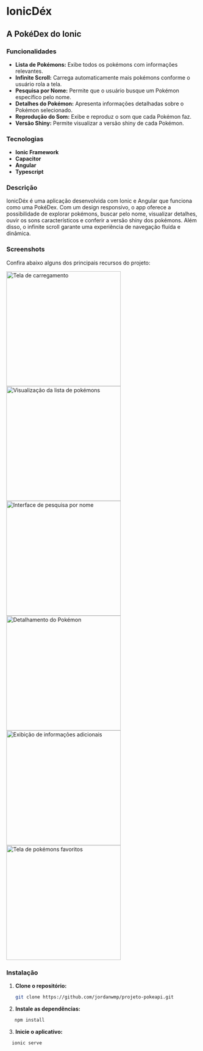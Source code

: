 # IonicDéx

## A PokéDex do Ionic

### Funcionalidades

- **Lista de Pokémons:** Exibe todos os pokémons com informações relevantes.  
- **Infinite Scroll:** Carrega automaticamente mais pokémons conforme o usuário rola a tela.  
- **Pesquisa por Nome:** Permite que o usuário busque um Pokémon específico pelo nome.  
- **Detalhes do Pokémon:** Apresenta informações detalhadas sobre o Pokémon selecionado.  
- **Reprodução do Som:** Exibe e reproduz o som que cada Pokémon faz.  
- **Versão Shiny:** Permite visualizar a versão shiny de cada Pokémon.

### Tecnologias

- **Ionic Framework**
- **Capacitor**
- **Angular**
- **Typescript**

### Descrição

IonicDéx é uma aplicação desenvolvida com Ionic e Angular que funciona como uma PokéDex. Com um design responsivo, o app oferece a possibilidade de explorar pokémons, buscar pelo nome, visualizar detalhes, ouvir os sons característicos e conferir a versão shiny dos pokémons. Além disso, o infinite scroll garante uma experiência de navegação fluída e dinâmica.

### Screenshots

Confira abaixo alguns dos principais recursos do projeto:

<img src="./mockups/1_loading.png" alt="Tela de carregamento" width="300" />
<img src="./mockups/2_lista.png" alt="Visualização da lista de pokémons" width="300" />
<img src="./mockups/3_pesquisa.png" alt="Interface de pesquisa por nome" width="300" />
<img src="./mockups/4_detalhe.png" alt="Detalhamento do Pokémon" width="300" />
<img src="./mockups/5_info.png" alt="Exibição de informações adicionais" width="300" />
<img src="./mockups/6_favoritos.png" alt="Tela de pokémons favoritos" width="300" />


### Instalação

1. **Clone o repositório:**

   ```bash
   git clone https://github.com/jordanwmp/projeto-pokeapi.git
   ```

2. **Instale as dependências:**

```bash
   npm install
```

3. **Inicie o aplicativo:**

```bash
  ionic serve
```